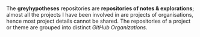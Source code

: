 <br>

The **greyhypotheses** repositories are **repositories of notes & explorations**; almost all the projects I have been involved in are projects of organisations, hence most project details cannot be shared.  The repositories of a project or theme are grouped into distinct *GitHub Organizations*.

<br>
<br>

<br>
<br>

<!--

**greyhypotheses/greyhypotheses** is a ✨ _special_ ✨ repository because its `README.md` (this file) appears on your GitHub profile.

Here are some ideas to get you started:

- Hello 👋
- 🔭 I’m currently working on ...
- 🌱 I’m currently learning ...
- 👯 I’m looking to collaborate on ...
- 🤔 I’m looking for help with ...
- 💬 Ask me about ...
- 📫 How to reach me: ...
- 😄 Pronouns: ...
- ⚡ Fun fact: ...

-->
